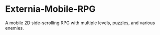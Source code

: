 # Externia-Mobile-RPG
A mobile 2D side-scrolling RPG with multiple levels, puzzles, and various enemies.
